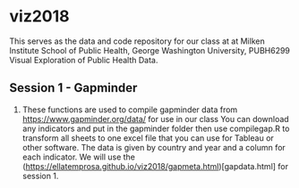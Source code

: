 # viz2018
This serves as the data and code repository for our class at at Milken Institute School of Public Health, George Washington University, PUBH6299 Visual Exploration of Public Health Data.

## Session 1 - Gapminder

1. These functions are used to compile gapminder data from https://www.gapminder.org/data/ for use in our class 
You can download any indicators and put in the gapminder folder then use compilegap.R to transform all sheets to one excel file that you can use for Tableau or other software.  The data is given by country and year and a column for each indicator. We will use the (https://ellatemprosa.github.io/viz2018/gapmeta.html)[gapdata.html] for session 1.


